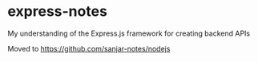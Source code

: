 # express-notes
My understanding of the Express.js framework for creating backend APIs

Moved to https://github.com/sanjar-notes/nodejs
